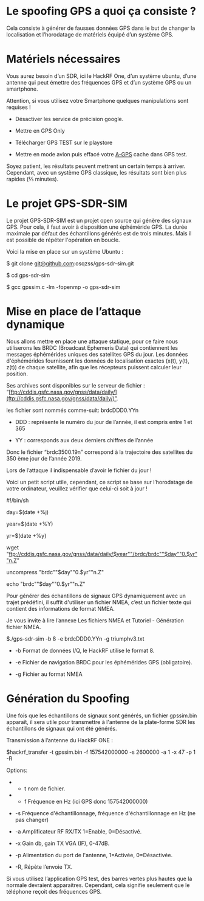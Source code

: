 # Le spoofing GPS a quoi ça consiste ?

Cela consiste à générer de fausses données GPS dans le but de changer la localisation et l’horodatage de matériels équipé d’un système GPS.

# Matériels nécessaires

Vous aurez besoin d’un SDR, ici le HackRF One, d’un système ubuntu, d’une antenne qui peut émettre des fréquences GPS et d’un système GPS ou un smartphone.

Attention, si vous utilisez votre Smartphone quelques manipulations sont requises !

-   Désactiver les service de précision google.
    
-   Mettre en GPS Only
    
-   Télécharger GPS TEST sur le playstore
    
-   Mettre en mode avion puis effacé votre [A-GPS](https://fr.wikipedia.org/wiki/Assisted_GPS) cache dans GPS test.
    

Soyez patient, les résultats peuvent mettrent un certain temps à arriver. Cependant, avec un système GPS classique, les résultats sont bien plus rapides (⅔ minutes).

# Le projet GPS-SDR-SIM

Le projet GPS-SDR-SIM est un projet open source qui génère des signaux GPS. Pour cela, il faut avoir à disposition une éphéméride GPS. La durée maximale par défaut des échantillons générés est de trois minutes. Mais il est possible de répéter l'opération en boucle.

Voici la mise en place sur un système Ubuntu :

$ git clone git@github.com:osqzss/gps-sdr-sim.git

$ cd gps-sdr-sim

$ gcc gpssim.c -lm -fopenmp -o gps-sdr-sim

  

# Mise en place de l’attaque dynamique

Nous allons mettre en place une attaque statique, pour ce faire nous utiliserons les BRDC (Broadcast Ephemeris Data) qui contiennent les messages éphémérides uniques des satellites GPS du jour. Les données d'éphémérides fournissent les données de localisation exactes (x(t), y(t), z(t)) de chaque satellite, afin que les récepteurs puissent calculer leur position.

Ses archives sont disponibles sur le serveur de fichier : “[ftp://cddis.gsfc.nasa.gov/gnss/data/daily/](ftp://cddis.gsfc.nasa.gov/gnss/data/daily/)”.

les fichier sont nommés comme-suit: brdcDDD0.YYn

-   DDD : représente le numéro du jour de l’année, il est compris entre 1 et 365
    
-   YY : corresponds aux deux derniers chiffres de l’année
    

Donc le fichier “brdc3500.19n” correspond à la trajectoire des satellites du 350 ème jour de l’année 2019.

Lors de l’attaque il indispensable d’avoir le fichier du jour !

Voici un petit script utile, cependant, ce script se base sur l’horodatage de votre ordinateur, veuillez vérifier que celui-ci soit à jour !

#!/bin/sh

day=$(date +%j)

year=$(date +%Y)

yr=$(date +%y)

wget "ftp://cddis.gsfc.nasa.gov/gnss/data/daily/$year""/brdc/brdc""$day""0.$yr""n.Z"

uncompress "brdc""$day""0.$yr""n.Z"

echo "brdc""$day""0.$yr""n.Z"

Pour générer des échantillons de signaux GPS dynamiquement avec un trajet prédéfini, il suffit d'utiliser un fichier NMEA, c’est un fichier texte qui contient des informations de format NMEA.

Je vous invite à lire l’annexe Les fichiers NMEA et Tutoriel - Génération fichier NMEA.

$./gps-sdr-sim -b 8 -e brdcDDD0.YYn -g triumphv3.txt

-   -b Format de données I/Q, le HackRF utilise le format 8.
    
-   -e Fichier de navigation BRDC pour les éphémérides GPS (obligatoire).
    
-   -g Fichier au format NMEA
    

# Génération du Spoofing

Une fois que les échantillons de signaux sont générés, un fichier gpssim.bin apparaît, il sera utile pour transmettre à l'antenne de la plate-forme SDR les échantillons de signaux qui ont été générés.

Transmission à l’antenne du HackRF ONE :

$hackrf_transfer -t gpssim.bin -f 157542000000 -s 2600000 -a 1 -x 47 -p 1 -R

Options:

-   - t nom de fichier.
    
-   - f Fréquence en Hz (ici GPS donc 157542000000)
    
-   -s Fréquence d'échantillonnage, fréquence d'échantillonnage en Hz (ne pas changer)
    
-   -a Amplificateur RF RX/TX 1=Enable, 0=Désactivé.
    
-   -x Gain db, gain TX VGA (IF), 0-47dB.
    
-   -p Alimentation du port de l'antenne, 1=Activée, 0=Désactivée.
    
-   -R, Répète l’envoie TX.
    

Si vous utilisez l’application GPS test, des barres vertes plus hautes que la normale devraient apparaitres. Cependant, cela signifie seulement que le téléphone reçoit des fréquences GPS.
